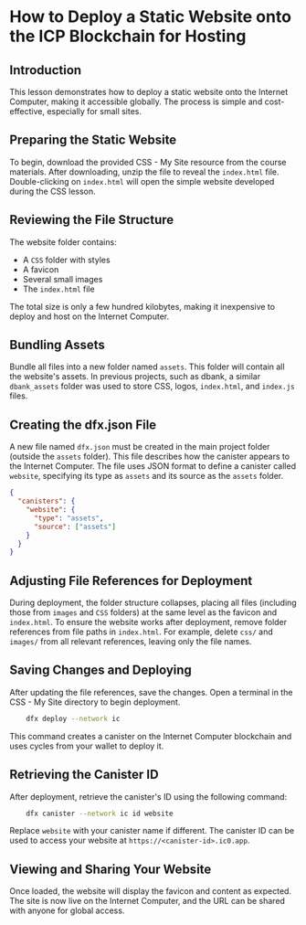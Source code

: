 # How to Deploy a Static Website onto the ICP Blockchain for Hosting

## Introduction

This lesson demonstrates how to deploy a static website onto the Internet Computer, making it accessible globally. The process is simple and cost-effective, especially for small sites.

## Preparing the Static Website

To begin, download the provided CSS - My Site resource from the course materials. After downloading, unzip the file to reveal the `index.html` file. Double-clicking on `index.html` will open the simple website developed during the CSS lesson.

## Reviewing the File Structure

The website folder contains:

- A `CSS` folder with styles
- A favicon
- Several small images
- The `index.html` file

The total size is only a few hundred kilobytes, making it inexpensive to deploy and host on the Internet Computer.

## Bundling Assets

Bundle all files into a new folder named `assets`. This folder will contain all the website's assets. In previous projects, such as dbank, a similar `dbank_assets` folder was used to store CSS, logos, `index.html`, and `index.js` files.

## Creating the dfx.json File

A new file named `dfx.json` must be created in the main project folder (outside the `assets` folder). This file describes how the canister appears to the Internet Computer. The file uses JSON format to define a canister called `website`, specifying its type as `assets` and its source as the `assets` folder.

```json
{
  "canisters": {
    "website": {
      "type": "assets",
      "source": ["assets"]
    }
  }
}
```

## Adjusting File References for Deployment

During deployment, the folder structure collapses, placing all files (including those from `images` and `CSS` folders) at the same level as the favicon and `index.html`. To ensure the website works after deployment, remove folder references from file paths in `index.html`. For example, delete `css/` and `images/` from all relevant references, leaving only the file names.

## Saving Changes and Deploying

After updating the file references, save the changes. Open a terminal in the CSS - My Site directory to begin deployment.

```bash
    dfx deploy --network ic
```

This command creates a canister on the Internet Computer blockchain and uses cycles from your wallet to deploy it.

## Retrieving the Canister ID

After deployment, retrieve the canister's ID using the following command:

```bash
    dfx canister --network ic id website
```

Replace `website` with your canister name if different. The canister ID can be used to access your website at `https://<canister-id>.ic0.app`.

## Viewing and Sharing Your Website

Once loaded, the website will display the favicon and content as expected. The site is now live on the Internet Computer, and the URL can be shared with anyone for global access.
